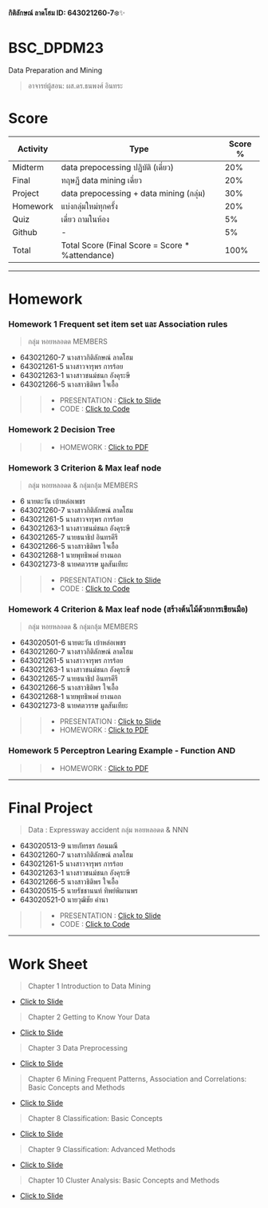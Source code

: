 **กิติลักษณ์ ลาดโฮม ID: 643021260-7**❄️✨

# BSC_DPDM23
Data Preparation and Mining
> อาจารย์ผู้สอน: ผส.ดร.ธนพงศ์ อินทระ

# Score
Activity | Type | Score %
|--------|------|--------|
| Midterm | data prepocessing ปฏิบัติ (เดี่ยว) | 20% |
| Final | ทฤษฎี data mining เดี่ยว | 20% |
| Project | data prepocessing + data mining (กลุ่ม) | 30% |
| Homework | แบ่งกลุ่มใหม่ทุกครั้ง | 20% |
| Quiz | เดี่ยว ถามในห้อง | 5% |
| Github | - | 5% |
| Total | Total Score (Final Score = Score * %attendance) | 100% |

**********
# Homework

### Homework 1 Frequent set item set และ Association rules
>กลุ่ม หอยหลอดด 
>MEMBERS 
- 643021260-7 นางสาวกิติลักษณ์ ลาดโฮม
- 643021261-5 นางสาวจารุพร การร้อย
- 643021263-1 นางสาวชนม์ชนก อังคุระษี
- 643021266-5 นางสาวธิติพร ใจเอื้อ

>> - PRESENTATION : [Click to Slide](https://github.com/kitiluck/BSC_DPDM23/blob/main/HW1-%E0%B8%81%E0%B8%A5%E0%B8%B8%E0%B9%88%E0%B8%A1%E0%B8%AB%E0%B8%AD%E0%B8%A2%E0%B8%AB%E0%B8%A5%E0%B8%AD%E0%B8%94%E0%B8%94.pdf)
>> - CODE : [Click to Code](https://github.com/kitiluck/BSC_DPDM23/blob/main/Freq_HW1.ipynb)

### Homework 2 Decision Tree

>> - HOMEWORK : [Click to PDF](https://github.com/kitiluck/BSC_DPDM23/blob/main/HW2_643021260-7.pdf)

### Homework 3 Criterion & Max leaf node
>กลุ่ม หอยหลอดด & กลุ่มกลุ้ม
>MEMBERS
- 6 นายตะวัน เบ้าหล่อเพชร
- 643021260-7 นางสาวกิติลักษณ์ ลาดโฮม
- 643021261-5 นางสาวจารุพร การร้อย
- 643021263-1 นางสาวชนม์ชนก อังคุระษี
- 643021265-7 นายธนาธิป อินทรคีรี
- 643021266-5 นางสาวธิติพร ใจเอื้อ
- 643021268-1 นายพุทธิพงศ์ ยางนอก
- 643021273-8 นายศตวรรษ มูลสันเทียะ

>> - PRESENTATION : [Click to Slide](https://github.com/kitiluck/BSC_DPDM23/blob/main/HW3_Decision-Tree_Presentation.pdf)
>> - CODE : [Click to Code](https://github.com/kitiluck/BSC_DPDM23/blob/main/Decision_Tree_HW3.ipynb)

### Homework 4 Criterion & Max leaf node (สร้างต้นไม้ด้วยการเขียนมือ)
>กลุ่ม หอยหลอดด & กลุ่มกลุ้ม
>MEMBERS
- 643020501-6 นายตะวัน เบ้าหล่อเพชร
- 643021260-7 นางสาวกิติลักษณ์ ลาดโฮม
- 643021261-5 นางสาวจารุพร การร้อย
- 643021263-1 นางสาวชนม์ชนก อังคุระษี
- 643021265-7 นายธนาธิป อินทรคีรี
- 643021266-5 นางสาวธิติพร ใจเอื้อ
- 643021268-1 นายพุทธิพงศ์ ยางนอก
- 643021273-8 นายศตวรรษ มูลสันเทียะ

>> - PRESENTATION : [Click to Slide](https://github.com/kitiluck/BSC_DPDM23/blob/main/HW4_Decision-Tree_Presentation.pdf)
>> - HOMEWORK : [Click to PDF](https://github.com/kitiluck/BSC_DPDM23/blob/main/HW4_criterionmax-leaf-nodes.pdf)

### Homework 5 Perceptron Learing Example - Function AND

>> - HOMEWORK : [Click to PDF](https://github.com/kitiluck/BSC_DPDM23/blob/main/HW%205%20_64321260-7.pdf)


*******
# Final Project
> Data : Expressway accident
>กลุ่ม หอยหลอดด & NNN
- 643020513-9 นายภัทรธร ก้อนมณี
- 643021260-7 นางสาวกิติลักษณ์ ลาดโฮม
- 643021261-5 นางสาวจารุพร การร้อย
- 643021263-1 นางสาวชนม์ชนก อังคุระษี
- 643021266-5 นางสาวธิติพร ใจเอื้อ
- 643020515-5 นายรัชชานนท์ ทิพย์พิมานพร
- 643020521-0 นายวุฒิชัย คำนา

>> - PRESENTATION : [Click to Slide](https://github.com/kitiluck/BSC_DPDM23/blob/main/%E0%B8%81%E0%B8%A5%E0%B8%B8%E0%B9%88%E0%B8%A1%20NMN%20%26%20%E0%B8%AB%E0%B8%AD%E0%B8%A2%E0%B8%AB%E0%B8%A5%E0%B8%AD%E0%B8%94%E0%B8%94.pdf)
>> - CODE : [Click to Code](https://github.com/kitiluck/BSC_DPDM23/blob/main/Project.ipynb)

********
# Work Sheet 
> Chapter 1 Introduction to Data Mining
  - [Click to Slide]()

> Chapter 2 Getting to Know Your Data
  - [Click to Slide]()

> Chapter 3 Data Preprocessing
  - [Click to Slide]()

> Chapter 6 Mining Frequent Patterns, Association and Correlations: Basic Concepts and Methods
  - [Click to Slide]()

> Chapter 8 Classification: Basic Concepts
  - [Click to Slide]()

> Chapter 9 Classification: Advanced Methods
  - [Click to Slide]()

> Chapter 10 Cluster Analysis: Basic Concepts and Methods
  - [Click to Slide]()
  
